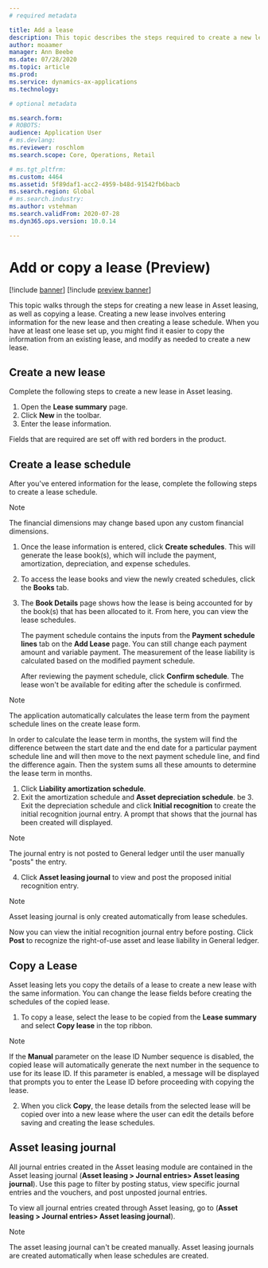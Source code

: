```yaml
---
# required metadata

title: Add a lease
description: This topic describes the steps required to create a new lease by entering information for it in Asset leasing, or by copying information from an existing lease.
author: moaamer
manager: Ann Beebe
ms.date: 07/28/2020
ms.topic: article
ms.prod: 
ms.service: dynamics-ax-applications
ms.technology: 

# optional metadata

ms.search.form: 
# ROBOTS: 
audience: Application User
# ms.devlang: 
ms.reviewer: roschlom
ms.search.scope: Core, Operations, Retail

# ms.tgt_pltfrm: 
ms.custom: 4464
ms.assetid: 5f89daf1-acc2-4959-b48d-91542fb6bacb
ms.search.region: Global
# ms.search.industry: 
ms.author: vstehman
ms.search.validFrom: 2020-07-28
ms.dyn365.ops.version: 10.0.14

---
```


# Add or copy a lease (Preview)

[!include [banner](../includes/banner.md)]
[!include [preview banner](../includes/preview-banner.md)]

This topic walks through the steps for creating a new lease in Asset leasing, as well as copying a lease. Creating a new lease involves entering information for the new lease and then creating a lease schedule. When you have at least one lease set up, you might find it easier to copy the information from an existing lease, and modify as needed to create a new lease. 

## Create a new lease

Complete the following steps to create a new lease in Asset leasing.

1.	Open the **Lease summary** page.
2.	Click **New** in the toolbar.
3.	Enter the lease information.

Fields that are required are set off with red borders in the product. 

## Create a lease schedule

After you've entered information for the lease, complete the following steps to create a lease schedule. 

> [!Note]
> The financial dimensions may change based upon any custom financial dimensions.

1. Once the lease information is entered, click **Create schedules**. This will generate the lease book(s), which will include the payment, amortization, depreciation, and expense schedules.
2. To access the lease books and view the newly created schedules, click the **Books** tab.
3. The **Book Details** page shows how the lease is being accounted for by the book(s) that has been allocated to it. From here, you can view the lease schedules.

   The payment schedule contains the inputs from the **Payment schedule lines** tab on the **Add Lease** page. You can still change each payment amount and variable payment. The measurement of the lease liability is calculated based on the modified payment schedule.

   After reviewing the payment schedule, click **Confirm schedule**. The lease won't be available for editing after the schedule is confirmed. 

> [!Note]
> The application automatically calculates the lease term from the payment schedule lines on the create lease form.

In order to calculate the lease term in months, the system will find the difference between the start date and the end date for a particular payment schedule line and will then move to the next payment schedule line, and find the difference again. Then the system sums all these amounts to determine the lease term in months.

1.	Click **Liability amortization schedule**.
2.	Exit the amortization schedule and **Asset depreciation schedule**.
be 3.	Exit the depreciation schedule and click **Initial recognition** to create the initial recognition journal entry. A prompt that shows that the journal has been created will displayed.

> [!Note]
> The journal entry is not posted to General ledger until the user manually "posts" the entry.

4.	Click **Asset leasing journal** to view and post the proposed initial recognition entry.

> [!Note]
> Asset leasing journal is only created automatically from lease schedules.

Now you can view the initial recognition journal entry before posting.	Click **Post** to recognize the right-of-use asset and lease liability in General ledger.

## Copy a Lease

Asset leasing lets you copy the details of a lease to create a new lease with the same information. You can change the lease fields before creating the schedules of the copied lease.

1. To copy a lease, select the lease to be copied from the **Lease summary** and select **Copy lease** in the top ribbon.

 > [!Note]
 > If the **Manual** parameter on the lease ID Number sequence is disabled, the copied lease will automatically generate the next number in the sequence to use for its lease ID. If this parameter is enabled, a message will be displayed that prompts you to enter the Lease ID before proceeding with copying the lease.
 
2. When you click **Copy**, the lease details from the selected lease will be copied over into a new lease where the user can edit the details before saving and creating the lease schedules.

## Asset leasing journal

All journal entries created in the Asset leasing module are contained in the Asset leasing journal (**Asset leasing > Journal entries> Asset leasing journal**). Use this page to filter by posting status, view specific journal entries and the vouchers, and post unposted journal entries.

To view all journal entries created through Asset leasing, go to (**Asset leasing > Journal entries> Asset leasing journal**).

> [!Note] 
> The asset leasing journal can't be created manually. Asset leasing journals are created automatically when lease schedules are created.
